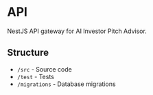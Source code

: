 # API

NestJS API gateway for AI Investor Pitch Advisor.

## Structure
- `/src` - Source code
- `/test` - Tests
- `/migrations` - Database migrations
